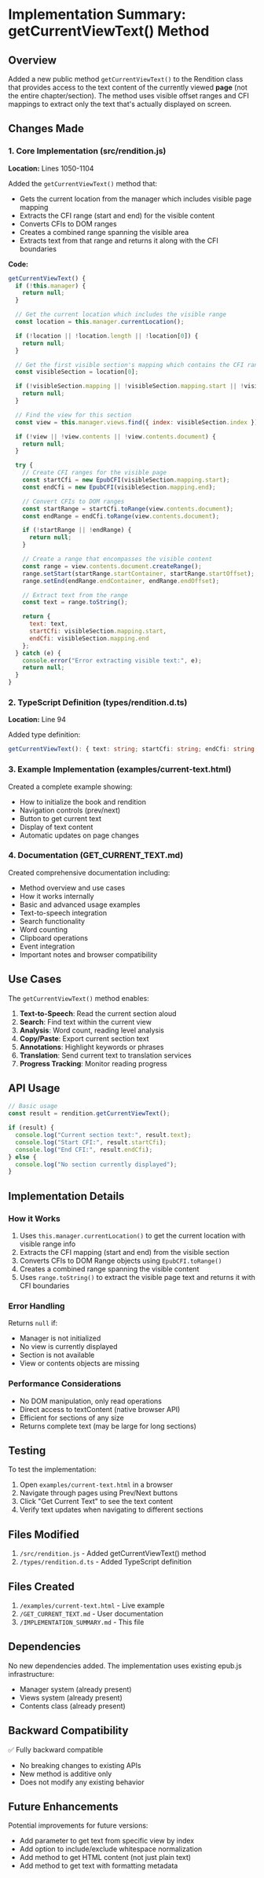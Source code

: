 # Implementation Summary: getCurrentViewText() Method

## Overview

Added a new public method `getCurrentViewText()` to the Rendition class that provides access to the text content of the currently viewed **page** (not the entire chapter/section). The method uses visible offset ranges and CFI mappings to extract only the text that's actually displayed on screen.

## Changes Made

### 1. Core Implementation (src/rendition.js)

**Location:** Lines 1050-1104

Added the `getCurrentViewText()` method that:

- Gets the current location from the manager which includes visible page mapping
- Extracts the CFI range (start and end) for the visible content
- Converts CFIs to DOM ranges
- Creates a combined range spanning the visible area
- Extracts text from that range and returns it along with the CFI boundaries

**Code:**

```javascript
getCurrentViewText() {
  if (!this.manager) {
    return null;
  }

  // Get the current location which includes the visible range
  const location = this.manager.currentLocation();

  if (!location || !location.length || !location[0]) {
    return null;
  }

  // Get the first visible section's mapping which contains the CFI range
  const visibleSection = location[0];

  if (!visibleSection.mapping || !visibleSection.mapping.start || !visibleSection.mapping.end) {
    return null;
  }

  // Find the view for this section
  const view = this.manager.views.find({ index: visibleSection.index });

  if (!view || !view.contents || !view.contents.document) {
    return null;
  }

  try {
    // Create CFI ranges for the visible page
    const startCfi = new EpubCFI(visibleSection.mapping.start);
    const endCfi = new EpubCFI(visibleSection.mapping.end);

    // Convert CFIs to DOM ranges
    const startRange = startCfi.toRange(view.contents.document);
    const endRange = endCfi.toRange(view.contents.document);

    if (!startRange || !endRange) {
      return null;
    }

    // Create a range that encompasses the visible content
    const range = view.contents.document.createRange();
    range.setStart(startRange.startContainer, startRange.startOffset);
    range.setEnd(endRange.endContainer, endRange.endOffset);

    // Extract text from the range
    const text = range.toString();

    return {
      text: text,
      startCfi: visibleSection.mapping.start,
      endCfi: visibleSection.mapping.end
    };
  } catch (e) {
    console.error("Error extracting visible text:", e);
    return null;
  }
}
```

### 2. TypeScript Definition (types/rendition.d.ts)

**Location:** Line 94

Added type definition:

```typescript
getCurrentViewText(): { text: string; startCfi: string; endCfi: string } | null;
```

### 3. Example Implementation (examples/current-text.html)

Created a complete example showing:

- How to initialize the book and rendition
- Navigation controls (prev/next)
- Button to get current text
- Display of text content
- Automatic updates on page changes

### 4. Documentation (GET_CURRENT_TEXT.md)

Created comprehensive documentation including:

- Method overview and use cases
- How it works internally
- Basic and advanced usage examples
- Text-to-speech integration
- Search functionality
- Word counting
- Clipboard operations
- Event integration
- Important notes and browser compatibility

## Use Cases

The `getCurrentViewText()` method enables:

1. **Text-to-Speech**: Read the current section aloud
2. **Search**: Find text within the current view
3. **Analysis**: Word count, reading level analysis
4. **Copy/Paste**: Export current section text
5. **Annotations**: Highlight keywords or phrases
6. **Translation**: Send current text to translation services
7. **Progress Tracking**: Monitor reading progress

## API Usage

```javascript
// Basic usage
const result = rendition.getCurrentViewText();

if (result) {
  console.log("Current section text:", result.text);
  console.log("Start CFI:", result.startCfi);
  console.log("End CFI:", result.endCfi);
} else {
  console.log("No section currently displayed");
}
```

## Implementation Details

### How it Works

1. Uses `this.manager.currentLocation()` to get the current location with visible range info
2. Extracts the CFI mapping (start and end) from the visible section
3. Converts CFIs to DOM Range objects using `EpubCFI.toRange()`
4. Creates a combined range spanning the visible content
5. Uses `range.toString()` to extract the visible page text and returns it with CFI boundaries

### Error Handling

Returns `null` if:

- Manager is not initialized
- No view is currently displayed
- Section is not available
- View or contents objects are missing

### Performance Considerations

- No DOM manipulation, only read operations
- Direct access to textContent (native browser API)
- Efficient for sections of any size
- Returns complete text (may be large for long sections)

## Testing

To test the implementation:

1. Open `examples/current-text.html` in a browser
2. Navigate through pages using Prev/Next buttons
3. Click "Get Current Text" to see the text content
4. Verify text updates when navigating to different sections

## Files Modified

1. `/src/rendition.js` - Added getCurrentViewText() method
2. `/types/rendition.d.ts` - Added TypeScript definition

## Files Created

1. `/examples/current-text.html` - Live example
2. `/GET_CURRENT_TEXT.md` - User documentation
3. `/IMPLEMENTATION_SUMMARY.md` - This file

## Dependencies

No new dependencies added. The implementation uses existing epub.js infrastructure:

- Manager system (already present)
- Views system (already present)
- Contents class (already present)

## Backward Compatibility

✅ Fully backward compatible

- No breaking changes to existing APIs
- New method is additive only
- Does not modify any existing behavior

## Future Enhancements

Potential improvements for future versions:

- Add parameter to get text from specific view by index
- Add option to include/exclude whitespace normalization
- Add method to get HTML content (not just plain text)
- Add method to get text with formatting metadata
